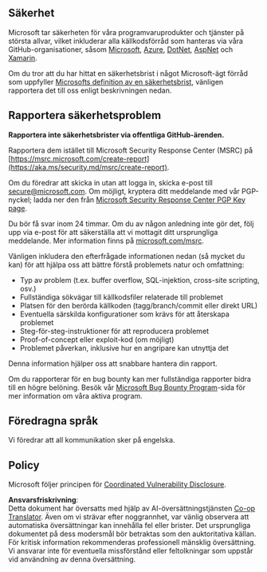 <!--
CO_OP_TRANSLATOR_METADATA:
{
  "original_hash": "cc205495d4eace1fabcdee963024069f",
  "translation_date": "2025-06-12T11:09:17+00:00",
  "source_file": "SECURITY.md",
  "language_code": "sv"
}
-->
## Säkerhet

Microsoft tar säkerheten för våra programvaruprodukter och tjänster på största allvar, vilket inkluderar alla källkodsförråd som hanteras via våra GitHub-organisationer, såsom [Microsoft](https://github.com/Microsoft), [Azure](https://github.com/Azure), [DotNet](https://github.com/dotnet), [AspNet](https://github.com/aspnet) och [Xamarin](https://github.com/xamarin).

Om du tror att du har hittat en säkerhetsbrist i något Microsoft-ägt förråd som uppfyller [Microsofts definition av en säkerhetsbrist](https://aka.ms/security.md/definition), vänligen rapportera det till oss enligt beskrivningen nedan.

## Rapportera säkerhetsproblem

**Rapportera inte säkerhetsbrister via offentliga GitHub-ärenden.**

Rapportera dem istället till Microsoft Security Response Center (MSRC) på [https://msrc.microsoft.com/create-report](https://aka.ms/security.md/msrc/create-report).

Om du föredrar att skicka in utan att logga in, skicka e-post till [secure@microsoft.com](mailto:secure@microsoft.com). Om möjligt, kryptera ditt meddelande med vår PGP-nyckel; ladda ner den från [Microsoft Security Response Center PGP Key page](https://aka.ms/security.md/msrc/pgp).

Du bör få svar inom 24 timmar. Om du av någon anledning inte gör det, följ upp via e-post för att säkerställa att vi mottagit ditt ursprungliga meddelande. Mer information finns på [microsoft.com/msrc](https://www.microsoft.com/msrc).

Vänligen inkludera den efterfrågade informationen nedan (så mycket du kan) för att hjälpa oss att bättre förstå problemets natur och omfattning:

  * Typ av problem (t.ex. buffer overflow, SQL-injektion, cross-site scripting, osv.)
  * Fullständiga sökvägar till källkodsfiler relaterade till problemet
  * Platsen för den berörda källkoden (tagg/branch/commit eller direkt URL)
  * Eventuella särskilda konfigurationer som krävs för att återskapa problemet
  * Steg-för-steg-instruktioner för att reproducera problemet
  * Proof-of-concept eller exploit-kod (om möjligt)
  * Problemet påverkan, inklusive hur en angripare kan utnyttja det

Denna information hjälper oss att snabbare hantera din rapport.

Om du rapporterar för en bug bounty kan mer fullständiga rapporter bidra till en högre belöning. Besök vår [Microsoft Bug Bounty Program](https://aka.ms/security.md/msrc/bounty)-sida för mer information om våra aktiva program.

## Föredragna språk

Vi föredrar att all kommunikation sker på engelska.

## Policy

Microsoft följer principen för [Coordinated Vulnerability Disclosure](https://aka.ms/security.md/cvd).

**Ansvarsfriskrivning**:  
Detta dokument har översatts med hjälp av AI-översättningstjänsten [Co-op Translator](https://github.com/Azure/co-op-translator). Även om vi strävar efter noggrannhet, var vänlig observera att automatiska översättningar kan innehålla fel eller brister. Det ursprungliga dokumentet på dess modersmål bör betraktas som den auktoritativa källan. För kritisk information rekommenderas professionell mänsklig översättning. Vi ansvarar inte för eventuella missförstånd eller feltolkningar som uppstår vid användning av denna översättning.